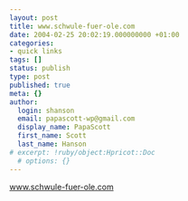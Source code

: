 ```yaml
---
layout: post
title: www.schwule-fuer-ole.com
date: 2004-02-25 20:02:19.000000000 +01:00
categories:
- quick links
tags: []
status: publish
type: post
published: true
meta: {}
author:
  login: shanson
  email: papascott-wp@gmail.com
  display_name: PapaScott
  first_name: Scott
  last_name: Hanson
# excerpt: !ruby/object:Hpricot::Doc
  # options: {}
---
```

<p><a title="Takes one to know... oh, never mind." href="http://www.schwule-fuer-ole.com/">www.schwule-fuer-ole.com</a></p>
